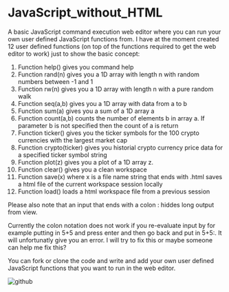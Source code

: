 # JavaScript_without_HTML
A basic JavaScript command execution web editor where you can run your own user defined JavaScript functions from. I have at the moment created 12 user defined functions (on top of the functions required to get the web editor to work) just to show the basic concept: 

1) Function help() gives you command help
2) Function rand(n) gives you a 1D array with length n with random numbers between -1 and 1
3) Function rw(n) gives you a 1D array with length n with a pure random walk
4) Function seq(a,b) gives you a 1D array with data from a to b
5) Function sum(a) gives you a sum of a 1D array a
6) Function count(a,b) counts the number of elements b in array a. If parameter b is not specified then the count of a is return
7) Function ticker() gives you the ticker symbols for the 100 crypto currencies with the largest market cap
8) Function crypto(ticker) gives you historial crypto currency price data for a specified ticker symbol string
9) Function plot(z) gives you a plot of a 1D array z.
10) Function clear() gives you a clean workspace
11) Function save(x) where x is a file name string that ends with .html saves a html file of the current workspace session locally
12) Function load() loads a html workspace file from a previous session

Please also note that an input that ends with a colon : hiddes long output from view. 

Currently the colon notation does not work if you re-evaluate input by for example putting in 5+5 and press enter and then go back and put in 5+5:. It will unfortunatly give you an error. I will try to fix this or maybe someone can help me fix this?

You can fork or clone the code and write and add your own user defined JavaScript functions that you want to run in the web editor.

![github](https://user-images.githubusercontent.com/48676920/64491557-3ccdd700-d26a-11e9-9419-5cae45e97e71.JPG)

